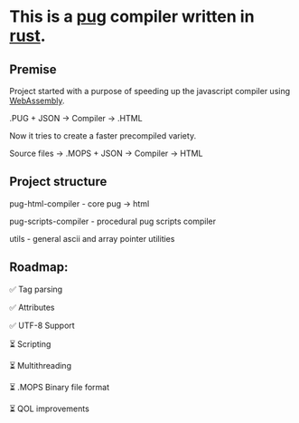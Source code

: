 # This is a [pug](https://pugjs.org/) compiler written in [rust](https://www.rust-lang.org/).

## Premise

Project started with a purpose of speeding up the javascript compiler using [WebAssembly](https://webassembly.org/).

.PUG + JSON -> Compiler -> .HTML

Now it tries to create a faster precompiled variety.

Source files -> .MOPS + JSON -> Compiler -> HTML

## Project structure

pug-html-compiler - core pug -> html

pug-scripts-compiler - procedural pug scripts compiler

utils - general ascii and array pointer utilities

## Roadmap:

✅ Tag parsing

✅ Attributes

✅ UTF-8 Support

⏳ Scripting

⏳ Multithreading

⏳ .MOPS Binary file format

⏳ QOL improvements
